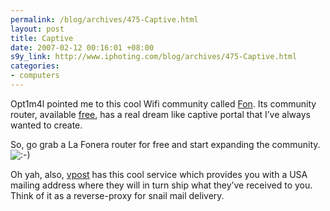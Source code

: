 ```yaml
--- 
permalink: /blog/archives/475-Captive.html
layout: post
title: Captive
date: 2007-02-12 00:16:01 +08:00
s9y_link: http://www.iphoting.com/blog/archives/475-Captive.html
categories: 
- computers
---
```

<p class="whiteline"><p>Opt1m4l pointed me to this cool Wifi community called <a onclick="_gaq.push(['_trackPageview', '/extlink/en.fon.com/']);"  href="http://en.fon.com/">Fon</a>. Its community router, available <a onclick="_gaq.push(['_trackPageview', '/extlink/www.fon.com/1yearold/']);"  href="http://www.fon.com/1yearold/">free</a>, has a real dream like captive portal that I&#8217;ve always wanted to create.</p>
</p><p class="whiteline"><p>So, go grab a La Fonera router for free and start expanding the community. <img src="http://static-s3.iphoting.com/blog/templates/default/img/emoticons/smile.png" alt=":-)" style="display: inline; vertical-align: bottom;" class="emoticon" /></p>
</p><p class="break"><p>Oh yah, also, <a onclick="_gaq.push(['_trackPageview', '/extlink/www.vpost.com.sg/']);"  href="http://www.vpost.com.sg/">vpost</a> has this cool service which provides you with a USA mailing address where they will in turn ship what they&#8217;ve received to you. Think of it as a reverse-proxy for snail mail delivery.</p></p>
